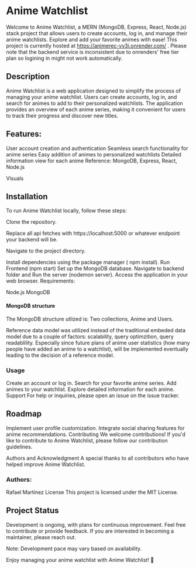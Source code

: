 # Anime Watchlist

Welcome to Anime Watchlist, a MERN (MongoDB, Express, React, Node.js) stack project that allows users to create accounts, log in, and manage their anime watchlists. Explore and add your favorite animes with ease! This project is currently hosted at https://animerec-vv3i.onrender.com/ . Please note that the backend service is inconsistent due to onrenders' free tier plan so logining in might not work automatically.

## Description

Anime Watchlist is a web application designed to simplify the process of managing your anime watchlist. Users can create accounts, log in, and search for animes to add to their personalized watchlists. The application provides an overview of each anime series, making it convenient for users to track their progress and discover new titles.

## Features:

User account creation and authentication
Seamless search functionality for anime series
Easy addition of animes to personalized watchlists
Detailed information view for each anime
Reference: MongoDB, Express, React, Node.js

Visuals

## Installation

To run Anime Watchlist locally, follow these steps:

Clone the repository.

Replace all api fetches with https://localhost:5000 or whatever endpoint your backend will be.

Navigate to the project directory.

Install dependencies using the package manager ( npm install).
Run Frontend (npm start)
Set up the MongoDB database.
Navigate to backend folder and Run the server (nodemon server).
Access the application in your web browser.
Requirements:

Node.js
MongoDB

#### MongoDB structure

The MongoDB structure utlized is: Two collections, Anime and Users.

Reference data model was utilized instead of the traditional embeded data model due to a couple of factors: scalability, query optimzition, query readablility. Especially since future plans of anime user statistics (how many people have added an anime to a watchlist), will be implemented eventually leading to the decision of a reference model.

### Usage

Create an account or log in.
Search for your favorite anime series.
Add animes to your watchlist.
Explore detailed information for each anime.
Support
For help or inquiries, please open an issue on the issue tracker.

## Roadmap

Implement user profile customization.
Integrate social sharing features for anime recommendations.
Contributing
We welcome contributions! If you'd like to contribute to Anime Watchlist, please follow our contribution guidelines.

Authors and Acknowledgment
A special thanks to all contributors who have helped improve Anime Watchlist.

### Authors:

Rafael Martinez
License
This project is licensed under the MIT License.

## Project Status

Development is ongoing, with plans for continuous improvement. Feel free to contribute or provide feedback. If you are interested in becoming a maintainer, please reach out.

Note: Development pace may vary based on availability.

Enjoy managing your anime watchlist with Anime Watchlist! 🎉
